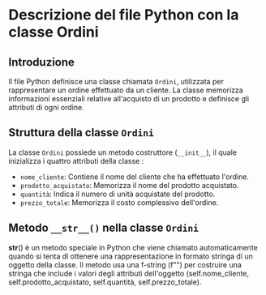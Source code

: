 # Descrizione del file Python con la classe Ordini

## Introduzione
Il file Python definisce una classe chiamata `Ordini`, utilizzata per rappresentare un ordine effettuato da un cliente. La classe memorizza informazioni essenziali relative all'acquisto di un prodotto e definisce gli attributi di ogni ordine. 


## Struttura della classe `Ordini`
La classe `Ordini` possiede un metodo costruttore (`__init__`), il quale inizializza i quattro attributi della classe :

- `nome_cliente`: Contiene il nome del cliente che ha effettuato l'ordine.
- `prodotto_acquistato`: Memorizza il nome del prodotto acquistato.
- `quantità`: Indica il numero di unità acquistate del prodotto.
- `prezzo_totale`: Memorizza il costo complessivo dell'ordine.

## Metodo `__str__()` nella classe `Ordini`
__str__() è un metodo speciale in Python che viene chiamato automaticamente quando si tenta di ottenere una rappresentazione in formato stringa di un oggetto della classe. Il metodo usa una f-string (f"") per costruire una stringa che include i valori degli attributi dell'oggetto (self.nome_cliente, self.prodotto_acquistato, self.quantità, self.prezzo_totale).


